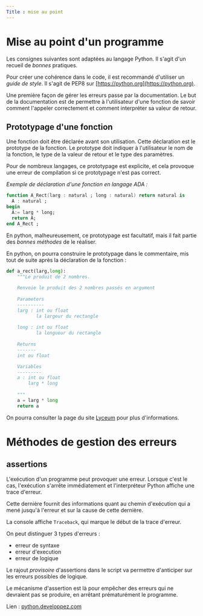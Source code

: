 ```yaml
---
Title : mise au point 
---
```


# Mise au point d'un programme
Les consignes suivantes sont adaptées au langage Python. Il s'agit d'un recueil de *bonnes* pratiques.

Pour créer une cohérence dans le code, il est recommandé d'utiliser un *guide de style*. Il s'agit de PEP8 sur [https://python.org](https://python.org).

Une première façon de gérer les erreurs passe par la documentation. Le but de la documentation est de permettre à l'utilisateur d'une fonction de savoir comment l'appeler correctement et comment interpréter sa valeur de retour.

## Prototypage d'une fonction
Une fonction doit être déclarée avant son utilisation. Cette déclaration est le prototype de la fonction. Le prototype doit indiquer à l'utilisateur le nom de la fonction, le type de la valeur de retour et le type des paramètres.

Pour de nombreux langages, ce prototypage est explicite, et cela provoque une erreur de compilation si ce prototypage n'est pas correct.

*Exemple de déclaration d'une fonction en langage ADA :*

```ada
function A_Rect(larg : natural ; long : natural) return natural is
  A : natural ; 
begin
  A:= larg * long;
  return A;
end A_Rect ;
```

En python, malheureusement, ce prototypage est facultatif, mais il fait partie des *bonnes méthodes* de le réaliser.

En python, on pourra construire le prototypage dans le commentaire, mis tout de suite après la déclaration de la fonction : 

```python
def a_rect(larg,long):
    """Le produit de 2 nombres.
    
    Renvoie le produit des 2 nombres passés en argument
    
    Parameters
    ----------
    larg : int ou float
           la largeur du rectangle
           
    long : int ou float
           la longueur du rectangle
    
    Returns
    -------
    int ou float

    Variables
    ---------
    a : int ou float
        larg * long
    
    """
    a = larg * long
    return a
``` 

On pourra consulter la page du site [Lyceum](https://lyceum.fr/1g/nsi/7-langages-et-programmation/6-fonctions) pour plus d'informations.



# Méthodes de gestion des erreurs
## assertions
L'exécution d'un programme peut provoquer une erreur. Lorsque c'est le cas, l'exécution s'arrête immédiatement et l'interpréteur Python affiche une trace d'erreur.

Cette dernière fournit des informations quant au chemin d'exécution qui a mené jusqu'à l'erreur et sur la cause de cette dernière.

La console affiche `Traceback`, qui marque le début de la trace d'erreur.

On peut distinguer 3 types d'erreurs : 

* erreur de syntaxe
* erreur d'execution
* erreur de logique

Le rajout *provisoire* d'assertions dans le script va permettre d'anticiper sur les erreurs possibles de logique.

Le mécanisme d'assertion est là pour empêcher des erreurs qui ne devraient pas se produire, en arrêtant prématurément le programme.

Lien : [python.developpez.com](https://python.developpez.com/tutoriels/apprendre-programmation-python/notions-avancees/?page=gestion-d-erreurs)






